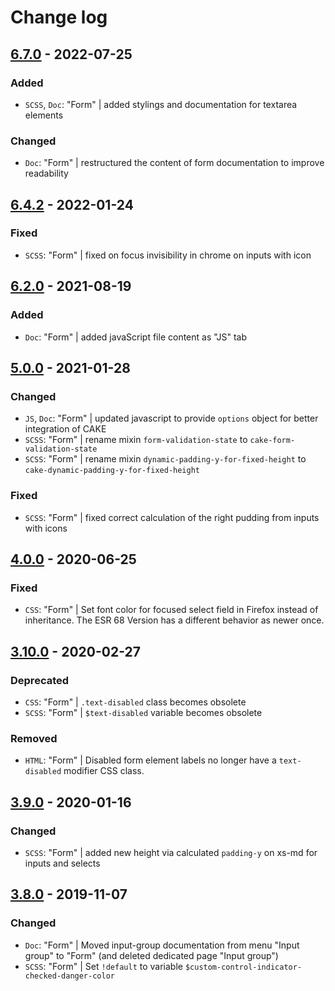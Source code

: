 # Change log

## [6.7.0](https://github.com/cake-hub/lidl-web-bootstrap_theme/tree/v6.7.0) - 2022-07-25

### Added

* `SCSS`, `Doc`: "Form" | added stylings and documentation for textarea elements

### Changed

* `Doc`: "Form" | restructured the content of form documentation to improve readability


## [6.4.2](https://github.com/cake-hub/lidl-web-bootstrap_theme/tree/v6.4.2) - 2022-01-24

### Fixed

* `SCSS`: "Form" | fixed on focus invisibility in chrome on inputs with icon


## [6.2.0](https://github.com/cake-hub/lidl-web-bootstrap_theme/tree/v6.2.0) - 2021-08-19

### Added

* `Doc`: "Form" | added javaScript file content as "JS" tab


## [5.0.0](https://github.com/cake-hub/lidl-web-bootstrap_theme/tree/v5.0.0) - 2021-01-28

### Changed

* `JS`, `Doc`: "Form" | updated javascript to provide `options` object for better integration of CAKE
* `SCSS`: "Form" | rename mixin `form-validation-state` to `cake-form-validation-state`
* `SCSS`: "Form" | rename mixin `dynamic-padding-y-for-fixed-height` to `cake-dynamic-padding-y-for-fixed-height`

### Fixed

* `SCSS`: "Form" | fixed correct calculation of the right pudding from inputs with icons


## [4.0.0](https://github.com/cake-hub/web-css_framework/tree/v4.0.0) - 2020-06-25

### Fixed

* `CSS`: "Form" | Set font color for focused select field in Firefox instead of inheritance. The ESR 68 Version has a different behavior as newer once.


## [3.10.0](https://www.secrz.de/bitbucket/projects/CAKE/repos/phoenix/browse?at=refs%2Ftags%2Fv3.10.0) - 2020-02-27

### Deprecated

* `CSS`: "Form" | `.text-disabled` class becomes obsolete
* `SCSS`: "Form" | `$text-disabled` variable becomes obsolete

### Removed

* `HTML`: "Form" | Disabled form element labels no longer have a `text-disabled` modifier CSS class.


## [3.9.0](https://www.secrz.de/bitbucket/projects/CAKE/repos/phoenix/browse?at=refs%2Ftags%2Fv3.9.0) - 2020-01-16

### Changed

* `SCSS`: "Form" | added new height via calculated `padding-y` on xs-md for inputs and selects


## [3.8.0](https://www.secrz.de/bitbucket/projects/CAKE/repos/phoenix/browse?at=refs%2Ftags%2Fv3.8.0) - 2019-11-07

### Changed

* `Doc`: "Form" | Moved input-group documentation from menu "Input group" to "Form" (and deleted dedicated page "Input group")
* `SCSS`: "Form" | Set `!default` to variable `$custom-control-indicator-checked-danger-color`
